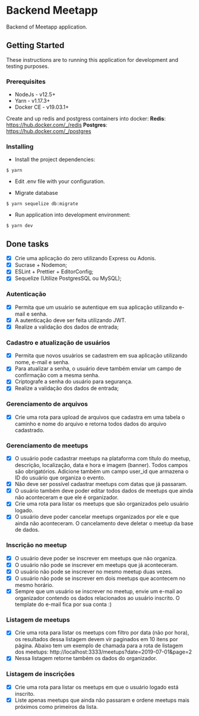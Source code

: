 # Backend Meetapp

Backend of Meetapp application.

## Getting Started

These instructions are to running this application for development and testing purposes.

### Prerequisites

- NodeJs - v12.5+
- Yarn - v1.17.3+
- Docker CE - v19.03.1+

Create and up redis and postgress containers into docker:
**Redis**: https://hub.docker.com/_/redis
**Postgres**: https://hub.docker.com/_/postgres

### Installing

- Install the project dependencies:

```
$ yarn
```

- Edit .env file with your configuration.

- Migrate database

```
$ yarn sequelize db:migrate
```

- Run application into development environment:

```
$ yarn dev
```

## Done tasks

- [x] Crie uma aplicação do zero utilizando Express ou Adonis.
- [x] Sucrase + Nodemon;
- [x] ESLint + Prettier + EditorConfig;
- [x] Sequelize (Utilize PostgresSQL ou MySQL);

### Autenticação

- [x] Permita que um usuário se autentique em sua aplicação utilizando e-mail e senha.
- [x] A autenticação deve ser feita utilizando JWT.
- [x] Realize a validação dos dados de entrada;

### Cadastro e atualização de usuários

- [x] Permita que novos usuários se cadastrem em sua aplicação utilizando nome, e-mail e senha.
- [x] Para atualizar a senha, o usuário deve também enviar um campo de confirmação com a mesma senha.
- [x] Criptografe a senha do usuário para segurança.
- [x] Realize a validação dos dados de entrada;

### Gerenciamento de arquivos

- [x] Crie uma rota para upload de arquivos que cadastra em uma tabela o caminho e nome do arquivo e retorna todos dados do arquivo cadastrado.

### Gerenciamento de meetups

- [x] O usuário pode cadastrar meetups na plataforma com título do meetup, descrição, localização, data e hora e imagem (banner). Todos campos são obrigatórios. Adicione também um campo user_id que armazena o ID do usuário que organiza o evento.
- [x] Não deve ser possível cadastrar meetups com datas que já passaram.
- [x] O usuário também deve poder editar todos dados de meetups que ainda não aconteceram e que ele é organizador.
- [x] Crie uma rota para listar os meetups que são organizados pelo usuário logado.
- [x] O usuário deve poder cancelar meetups organizados por ele e que ainda não aconteceram. O cancelamento deve deletar o meetup da base de dados.

### Inscrição no meetup

- [x] O usuário deve poder se inscrever em meetups que não organiza.
- [x] O usuário não pode se inscrever em meetups que já aconteceram.
- [x] O usuário não pode se inscrever no mesmo meetup duas vezes.
- [x] O usuário não pode se inscrever em dois meetups que acontecem no mesmo horário.
- [x] Sempre que um usuário se inscrever no meetup, envie um e-mail ao organizador contendo os dados relacionados ao usuário inscrito. O template do e-mail fica por sua conta :)

### Listagem de meetups

- [x] Crie uma rota para listar os meetups com filtro por data (não por hora), os resultados dessa listagem devem vir paginados em 10 itens por página. Abaixo tem um exemplo de chamada para a rota de listagem dos meetups: http://localhost:3333/meetups?date=2019-07-01&page=2
- [x] Nessa listagem retorne também os dados do organizador.

### Listagem de inscrições

- [x] Crie uma rota para listar os meetups em que o usuário logado está inscrito.
- [x] Liste apenas meetups que ainda não passaram e ordene meetups mais próximos como primeiros da lista.
